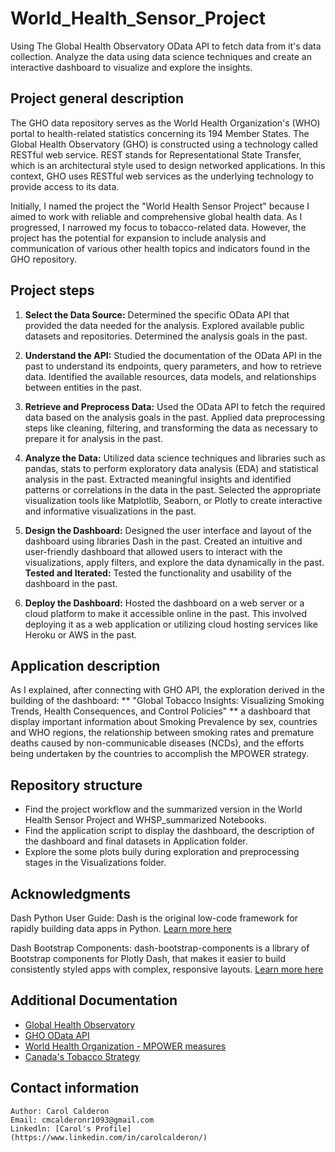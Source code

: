 # World_Health_Sensor_Project

Using The Global Health Observatory OData API to fetch data from it's data collection. Analyze the data using data science techniques and create an interactive dashboard to visualize and explore the insights.

## Project general description

The GHO data repository serves as the World Health Organization's (WHO) portal to health-related statistics concerning its 194 Member States. The Global Health Observatory (GHO) is constructed using a technology called RESTful web service. REST stands for Representational State Transfer, which is an architectural style used to design networked applications. In this context, GHO uses RESTful web services as the underlying technology to provide access to its data.

Initially, I named the project the "World Health Sensor Project" because I aimed to work with reliable and comprehensive global health data. As I progressed, I narrowed my focus to tobacco-related data. However, the project has the potential for expansion to include analysis and communication of various other health topics and indicators found in the GHO repository.


## Project steps

1. **Select the Data Source:** Determined the specific OData API that provided the data needed for the analysis. Explored available public datasets and repositories. Determined the analysis goals in the past.

2. **Understand the API:** Studied the documentation of the OData API in the past to understand its endpoints, query parameters, and how to retrieve data. Identified the available resources, data models, and relationships between entities in the past.

3. **Retrieve and Preprocess Data:** Used the OData API to fetch the required data based on the analysis goals in the past. Applied data preprocessing steps like cleaning, filtering, and transforming the data as necessary to prepare it for analysis in the past.

3. **Analyze the Data:** Utilized data science techniques and libraries such as pandas, stats to perform exploratory data analysis (EDA) and statistical analysis in the past. Extracted meaningful insights and identified patterns or correlations in the data in the past. Selected the appropriate visualization tools like Matplotlib, Seaborn, or Plotly to create interactive and informative visualizations in the past.

4. **Design the Dashboard:** Designed the user interface and layout of the dashboard using libraries Dash in the past. Created an intuitive and user-friendly dashboard that allowed users to interact with the visualizations, apply filters, and explore the data dynamically in the past. **Tested and Iterated:** Tested the functionality and usability of the dashboard in the past.

5. **Deploy the Dashboard:** Hosted the dashboard on a web server or a cloud platform to make it accessible online in the past. This involved deploying it as a web application or utilizing cloud hosting services like Heroku or AWS in the past. 

## Application description

As I explained, after connecting with GHO API, the exploration derived in the building of the dashboard: ** "Global Tobacco Insights: Visualizing Smoking Trends, Health Consequences, and Control Policies" ** a dashboard that display important information about Smoking Prevalence by sex, countries and WHO regions, the relationship between smoking rates and premature deaths caused by non-communicable diseases (NCDs), and the efforts being undertaken by the countries to accomplish the MPOWER strategy.

## Repository structure

- Find the project workflow and the summarized version in the World Health Sensor Project and WHSP_summarized Notebooks.
- Find the application script to display the dashboard, the description of the dashboard and final datasets in Application folder.
- Explore the some plots buily during exploration and preprocessing stages in the Visualizations folder.


## Acknowledgments
Dash Python User Guide: Dash is the original low-code framework for rapidly building data apps in Python. [Learn more here](https://dash.plotly.com/)

Dash Bootstrap Components: dash-bootstrap-components is a library of Bootstrap components for Plotly Dash, that makes it easier to build consistently styled apps with complex, responsive layouts. [Learn more here](https://dash-bootstrap-components.opensource.faculty.ai/)

## Additional Documentation

- [Global Health Observatory](https://www.who.int/data/gho/info/gho-odata-api)
- [GHO OData API](https://www.who.int/data/gho/info/gho-odata-api)
- [World Health Organization - MPOWER measures](https://www.who.int/initiatives/mpower)
- [Canada's Tobacco Strategy](https://www.canada.ca/en/health-canada/services/publications/healthy-living/canada-tobacco-strategy.html)

## Contact information
    Author: Carol Calderon
    Email: cmcalderonr1093@gmail.com
    Linkedln: [Carol's Profile](https://www.linkedin.com/in/carolcalderon/)

    